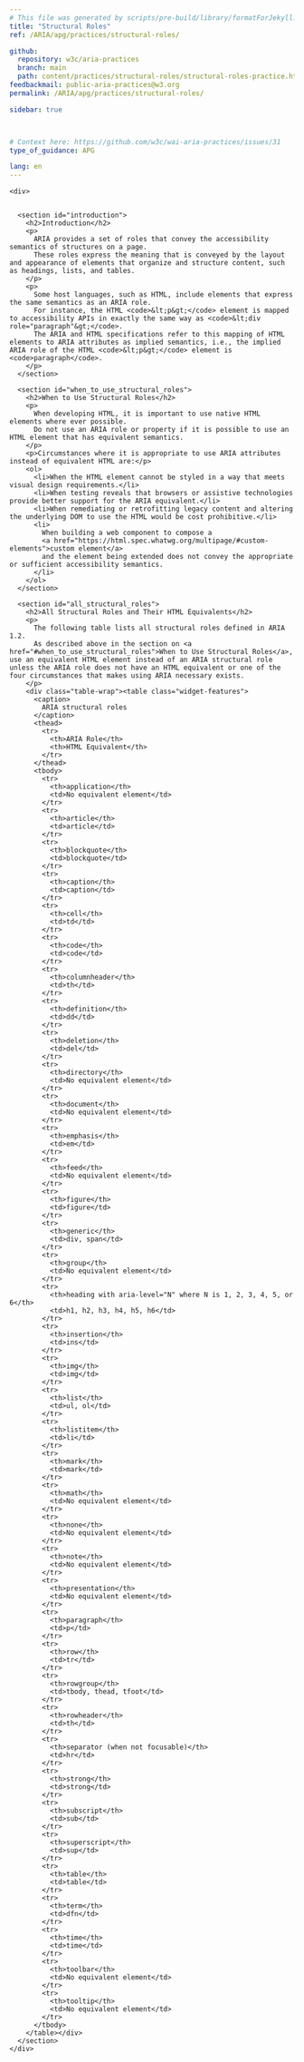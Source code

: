 ```yaml
---
# This file was generated by scripts/pre-build/library/formatForJekyll.js
title: "Structural Roles"
ref: /ARIA/apg/practices/structural-roles/

github:
  repository: w3c/aria-practices
  branch: main
  path: content/practices/structural-roles/structural-roles-practice.html
feedbackmail: public-aria-practices@w3.org
permalink: /ARIA/apg/practices/structural-roles/

sidebar: true



# Context here: https://github.com/w3c/wai-aria-practices/issues/31
type_of_guidance: APG

lang: en
---
```

<meta charset="UTF-8" />
<meta content="width=device-width, initial-scale=1.0" name="viewport" />
<title>Structural Roles</title>

<script src="../../../../content-assets/wai-aria-practices/shared/js/highlight.pack.js"></script>
<script src="../../../../content-assets/wai-aria-practices/shared/js/app.js"></script>
<script src="../../../../content-assets/wai-aria-practices/shared/js/skipto.js"></script>


<link 
  rel="stylesheet"
  href="{{ '/content-assets/wai-aria-practices/styles.css' | relative_url }}"
>
<!-- Code highlighting styles -->
<link 
  rel="stylesheet"
  href="{{ '/content-assets/wai-aria-practices/shared/css/github.css' | relative_url }}"
>

<script>
const addBodyClass = undefined;
const enableSidebar = true;
if (addBodyClass) document.body.classList.add(addBodyClass);
if (enableSidebar) document.body.classList.add('has-sidebar');
</script>
    

<script>
    const parentPage = window.location.pathname.match(
      /\/(patterns|practices|about)\//
    )?.[1];
    if (parentPage) {
      const parentHref = 'a[href*="' + parentPage + '"]';
      document.querySelector(parentHref).classList.add('active');
    }
  </script>
<div>

    <div>
      

      <section id="introduction">
        <h2>Introduction</h2>
        <p>
          ARIA provides a set of roles that convey the accessibility semantics of structures on a page.
          These roles express the meaning that is conveyed by the layout and appearance of elements that organize and structure content, such as headings, lists, and tables.
        </p>
        <p>
          Some host languages, such as HTML, include elements that express the same semantics as an ARIA role.
          For instance, the HTML <code>&lt;p&gt;</code> element is mapped to accessibility APIs in exactly the same way as <code>&lt;div role="paragraph"&gt;</code>.
          The ARIA and HTML specifications refer to this mapping of HTML elements to ARIA attributes as implied semantics, i.e., the implied ARIA role of the HTML <code>&lt;p&gt;</code> element is <code>paragraph</code>.
        </p>
      </section>

      <section id="when_to_use_structural_roles">
        <h2>When to Use Structural Roles</h2>
        <p>
          When developing HTML, it is important to use native HTML elements where ever possible.
          Do not use an ARIA role or property if it is possible to use an HTML element that has equivalent semantics.
        </p>
        <p>Circumstances where it is appropriate to use ARIA attributes instead of equivalent HTML are:</p>
        <ol>
          <li>When the HTML element cannot be styled in a way that meets visual design requirements.</li>
          <li>When testing reveals that browsers or assistive technologies provide better support for the ARIA equivalent.</li>
          <li>When remediating or retrofitting legacy content and altering the underlying DOM to use the HTML would be cost prohibitive.</li>
          <li>
            When building a web component to compose a
            <a href="https://html.spec.whatwg.org/multipage/#custom-elements">custom element</a>
            and the element being extended does not convey the appropriate or sufficient accessibility semantics.
          </li>
        </ol>
      </section>

      <section id="all_structural_roles">
        <h2>All Structural Roles and Their HTML Equivalents</h2>
        <p>
          The following table lists all structural roles defined in ARIA 1.2.
          As described above in the section on <a href="#when_to_use_structural_roles">When to Use Structural Roles</a>, use an equivalent HTML element instead of an ARIA structural role unless the ARIA role does not have an HTML equivalent or one of the four circumstances that makes using ARIA necessary exists.
        </p>
        <div class="table-wrap"><table class="widget-features">
          <caption>
            ARIA structural roles
          </caption>
          <thead>
            <tr>
              <th>ARIA Role</th>
              <th>HTML Equivalent</th>
            </tr>
          </thead>
          <tbody>
            <tr>
              <th>application</th>
              <td>No equivalent element</td>
            </tr>
            <tr>
              <th>article</th>
              <td>article</td>
            </tr>
            <tr>
              <th>blockquote</th>
              <td>blockquote</td>
            </tr>
            <tr>
              <th>caption</th>
              <td>caption</td>
            </tr>
            <tr>
              <th>cell</th>
              <td>td</td>
            </tr>
            <tr>
              <th>code</th>
              <td>code</td>
            </tr>
            <tr>
              <th>columnheader</th>
              <td>th</td>
            </tr>
            <tr>
              <th>definition</th>
              <td>dd</td>
            </tr>
            <tr>
              <th>deletion</th>
              <td>del</td>
            </tr>
            <tr>
              <th>directory</th>
              <td>No equivalent element</td>
            </tr>
            <tr>
              <th>document</th>
              <td>No equivalent element</td>
            </tr>
            <tr>
              <th>emphasis</th>
              <td>em</td>
            </tr>
            <tr>
              <th>feed</th>
              <td>No equivalent element</td>
            </tr>
            <tr>
              <th>figure</th>
              <td>figure</td>
            </tr>
            <tr>
              <th>generic</th>
              <td>div, span</td>
            </tr>
            <tr>
              <th>group</th>
              <td>No equivalent element</td>
            </tr>
            <tr>
              <th>heading with aria-level="N" where N is 1, 2, 3, 4, 5, or 6</th>
              <td>h1, h2, h3, h4, h5, h6</td>
            </tr>
            <tr>
              <th>insertion</th>
              <td>ins</td>
            </tr>
            <tr>
              <th>img</th>
              <td>img</td>
            </tr>
            <tr>
              <th>list</th>
              <td>ul, ol</td>
            </tr>
            <tr>
              <th>listitem</th>
              <td>li</td>
            </tr>
            <tr>
              <th>mark</th>
              <td>mark</td>
            </tr>
            <tr>
              <th>math</th>
              <td>No equivalent element</td>
            </tr>
            <tr>
              <th>none</th>
              <td>No equivalent element</td>
            </tr>
            <tr>
              <th>note</th>
              <td>No equivalent element</td>
            </tr>
            <tr>
              <th>presentation</th>
              <td>No equivalent element</td>
            </tr>
            <tr>
              <th>paragraph</th>
              <td>p</td>
            </tr>
            <tr>
              <th>row</th>
              <td>tr</td>
            </tr>
            <tr>
              <th>rowgroup</th>
              <td>tbody, thead, tfoot</td>
            </tr>
            <tr>
              <th>rowheader</th>
              <td>th</td>
            </tr>
            <tr>
              <th>separator (when not focusable)</th>
              <td>hr</td>
            </tr>
            <tr>
              <th>strong</th>
              <td>strong</td>
            </tr>
            <tr>
              <th>subscript</th>
              <td>sub</td>
            </tr>
            <tr>
              <th>superscript</th>
              <td>sup</td>
            </tr>
            <tr>
              <th>table</th>
              <td>table</td>
            </tr>
            <tr>
              <th>term</th>
              <td>dfn</td>
            </tr>
            <tr>
              <th>time</th>
              <td>time</td>
            </tr>
            <tr>
              <th>toolbar</th>
              <td>No equivalent element</td>
            </tr>
            <tr>
              <th>tooltip</th>
              <td>No equivalent element</td>
            </tr>
          </tbody>
        </table></div>
      </section>
    </div>
  
</div>
<script 
  src="{{ '/content-assets/wai-aria-practices/shared/js/skipto.js' | relative_url }}"
></script>
